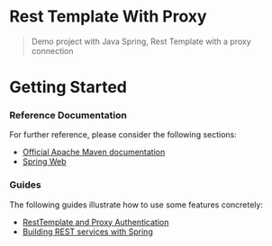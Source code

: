 


# Rest Template With Proxy

>  Demo project with Java Spring, Rest Template with a proxy connection

# Getting Started

### Reference Documentation
For further reference, please consider the following sections:

* [Official Apache Maven documentation](https://maven.apache.org/guides/index.html)
* [Spring Web](https://docs.spring.io/spring-boot/docs/2.4.0/reference/htmlsingle/#boot-features-developing-web-applications)

### Guides
The following guides illustrate how to use some features concretely:

* [RestTemplate and Proxy Authentication](https://medium.com/@anandvarkeyphilips/resttemplate-and-proxy-authentication-explained-4e7f56636809)
* [Building REST services with Spring](https://spring.io/guides/tutorials/bookmarks/)